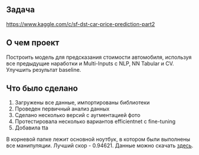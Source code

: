 ## Задача
https://www.kaggle.com/c/sf-dst-car-price-prediction-part2

## О чем проект
Построить модель для предсказания стоимости автомобиля, используя все предыдущие наработки и Multi-Inputs с NLP, NN Tabular и CV. Улучшить результат baseline.

## Что было сделано
1. Загружены все данные, импортированы библиотеки
2. Проведен первичный анализ данных
3. Сделано несколько версий с аугментацией фото
4. Протестировала несколько вариантов efficientnet c fine-tuning
5. Добавила tta

В корневой папке лежит основной ноутбук, в котором были выполнены все манипуляции. Лучший скор - 0.94621.
Данные можно скачать [здесь](https://www.kaggle.com/c/sf-dst-car-price-prediction-part2/data).
